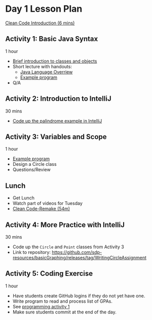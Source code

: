 # Day 1 Lesson Plan

[Clean Code Introduction (6 mins)](https://learning.oreilly.com/videos/clean-code/9780134661742/9780134661742-CODE_01_00_00)

## Activity 1: Basic Java Syntax

1 hour

- [Brief introduction to classes and objects](../activities/activity1-1classesObjects.md)
- Short lecture with handouts:
	- [Java Language Overriew](../cheatsheets/javaBasics.md)
	- [Example program](../activities/activity1-1basicJavaSyntax.md)
- Q/A

## Activity 2: Introduction to IntelliJ

30 mins

- [Code up the palindrome example in IntelliJ](../activities/activity1-2palindrome.md)

## Activity 3: Variables and Scope

1 hour

- [Example program](../activities/activity1-3circleClass.md)
- Design a Circle class
- Questions/Review

## Lunch

- Get Lunch
- Watch part of videos for Tuesday
- [Clean Code-Remake (54m)](../videos/01-clean_code.md)

## Activity 4: More Practice with IntelliJ

30 mins

- Code up the `Circle` and `Point` classes from Activity 3
- Link to repository: https://github.com/sdp-resources/basicGraphing/releases/tag/WritingCircleAssignment

## Activity 5: Coding Exercise

1 hour

- Have students create GitHub logins if they do not yet have one.
- Write program to read and process list of GPAs.
- See [programming activity 1](../activities/activity1-5gpaCalculator.md)
- Make sure students commit at the end of the day.
